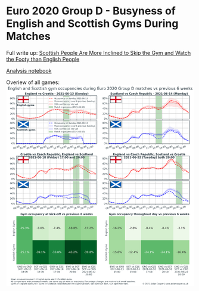 # Euro 2020 Group D - Busyness of English and Scottish Gyms During Matches

Full write up: [Scottish People Are More Inclined to Skip the Gym and Watch the Footy than English People](https://www.aidancooper.co.uk/scottish-people-are-more-inclined-to-skip-the-gym)

[Analysis notebook](analysis.ipynb)

Overiew of all games:
![](figures/overview.png)

